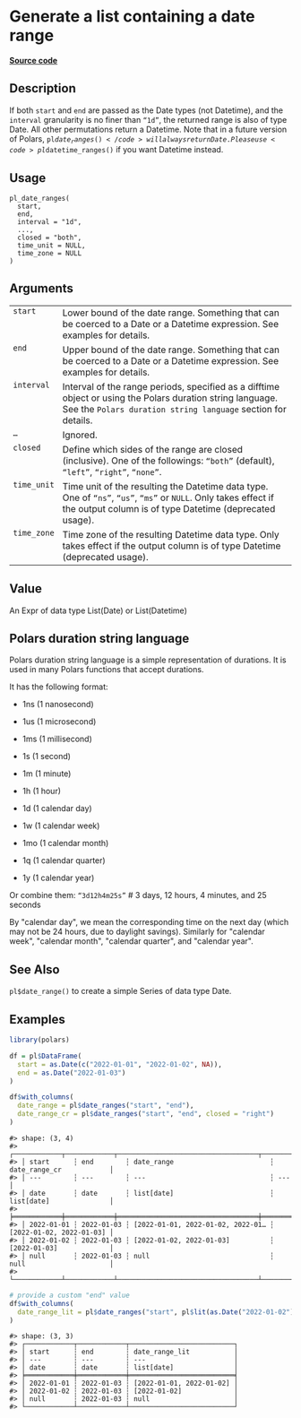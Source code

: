 

# Generate a list containing a date range

[**Source code**](https://github.com/pola-rs/r-polars/tree/741f9cd2614b3302a4d033bcae447425e1b91191/R/functions__eager.R#L286)

## Description

If both <code>start</code> and <code>end</code> are passed as the Date
types (not Datetime), and the <code>interval</code> granularity is no
finer than <code>“1d”</code>, the returned range is also of type Date.
All other permutations return a Datetime. Note that in a future version
of Polars, <code>pl$date_ranges()</code> will always return Date. Please
use <code>pl$datetime_ranges()</code> if you want Datetime instead.

## Usage

<pre><code class='language-R'>pl_date_ranges(
  start,
  end,
  interval = "1d",
  ...,
  closed = "both",
  time_unit = NULL,
  time_zone = NULL
)
</code></pre>

## Arguments

<table>
<tr>
<td style="white-space: nowrap; font-family: monospace; vertical-align: top">
<code id="pl_date_ranges_:_start">start</code>
</td>
<td>
Lower bound of the date range. Something that can be coerced to a Date
or a Datetime expression. See examples for details.
</td>
</tr>
<tr>
<td style="white-space: nowrap; font-family: monospace; vertical-align: top">
<code id="pl_date_ranges_:_end">end</code>
</td>
<td>
Upper bound of the date range. Something that can be coerced to a Date
or a Datetime expression. See examples for details.
</td>
</tr>
<tr>
<td style="white-space: nowrap; font-family: monospace; vertical-align: top">
<code id="pl_date_ranges_:_interval">interval</code>
</td>
<td>
Interval of the range periods, specified as a difftime object or using
the Polars duration string language. See the
<code style="white-space: pre;">Polars duration string language</code>
section for details.
</td>
</tr>
<tr>
<td style="white-space: nowrap; font-family: monospace; vertical-align: top">
<code id="pl_date_ranges_:_...">…</code>
</td>
<td>
Ignored.
</td>
</tr>
<tr>
<td style="white-space: nowrap; font-family: monospace; vertical-align: top">
<code id="pl_date_ranges_:_closed">closed</code>
</td>
<td>
Define which sides of the range are closed (inclusive). One of the
followings: <code>“both”</code> (default), <code>“left”</code>,
<code>“right”</code>, <code>“none”</code>.
</td>
</tr>
<tr>
<td style="white-space: nowrap; font-family: monospace; vertical-align: top">
<code id="pl_date_ranges_:_time_unit">time_unit</code>
</td>
<td>
Time unit of the resulting the Datetime data type. One of
<code>“ns”</code>, <code>“us”</code>, <code>“ms”</code> or
<code>NULL</code>. Only takes effect if the output column is of type
Datetime (deprecated usage).
</td>
</tr>
<tr>
<td style="white-space: nowrap; font-family: monospace; vertical-align: top">
<code id="pl_date_ranges_:_time_zone">time_zone</code>
</td>
<td>
Time zone of the resulting Datetime data type. Only takes effect if the
output column is of type Datetime (deprecated usage).
</td>
</tr>
</table>

## Value

An Expr of data type List(Date) or List(Datetime)

## Polars duration string language

Polars duration string language is a simple representation of durations.
It is used in many Polars functions that accept durations.

It has the following format:

<ul>
<li>

1ns (1 nanosecond)

</li>
<li>

1us (1 microsecond)

</li>
<li>

1ms (1 millisecond)

</li>
<li>

1s (1 second)

</li>
<li>

1m (1 minute)

</li>
<li>

1h (1 hour)

</li>
<li>

1d (1 calendar day)

</li>
<li>

1w (1 calendar week)

</li>
<li>

1mo (1 calendar month)

</li>
<li>

1q (1 calendar quarter)

</li>
<li>

1y (1 calendar year)

</li>
</ul>

Or combine them: <code>“3d12h4m25s”</code> \# 3 days, 12 hours, 4
minutes, and 25 seconds

By "calendar day", we mean the corresponding time on the next day (which
may not be 24 hours, due to daylight savings). Similarly for "calendar
week", "calendar month", "calendar quarter", and "calendar year".

## See Also

<code>pl$date_range()</code> to create a simple Series of data type
Date.

## Examples

``` r
library(polars)

df = pl$DataFrame(
  start = as.Date(c("2022-01-01", "2022-01-02", NA)),
  end = as.Date("2022-01-03")
)

df$with_columns(
  date_range = pl$date_ranges("start", "end"),
  date_range_cr = pl$date_ranges("start", "end", closed = "right")
)
```

    #> shape: (3, 4)
    #> ┌────────────┬────────────┬───────────────────────────────────┬──────────────────────────┐
    #> │ start      ┆ end        ┆ date_range                        ┆ date_range_cr            │
    #> │ ---        ┆ ---        ┆ ---                               ┆ ---                      │
    #> │ date       ┆ date       ┆ list[date]                        ┆ list[date]               │
    #> ╞════════════╪════════════╪═══════════════════════════════════╪══════════════════════════╡
    #> │ 2022-01-01 ┆ 2022-01-03 ┆ [2022-01-01, 2022-01-02, 2022-01… ┆ [2022-01-02, 2022-01-03] │
    #> │ 2022-01-02 ┆ 2022-01-03 ┆ [2022-01-02, 2022-01-03]          ┆ [2022-01-03]             │
    #> │ null       ┆ 2022-01-03 ┆ null                              ┆ null                     │
    #> └────────────┴────────────┴───────────────────────────────────┴──────────────────────────┘

``` r
# provide a custom "end" value
df$with_columns(
  date_range_lit = pl$date_ranges("start", pl$lit(as.Date("2022-01-02")))
)
```

    #> shape: (3, 3)
    #> ┌────────────┬────────────┬──────────────────────────┐
    #> │ start      ┆ end        ┆ date_range_lit           │
    #> │ ---        ┆ ---        ┆ ---                      │
    #> │ date       ┆ date       ┆ list[date]               │
    #> ╞════════════╪════════════╪══════════════════════════╡
    #> │ 2022-01-01 ┆ 2022-01-03 ┆ [2022-01-01, 2022-01-02] │
    #> │ 2022-01-02 ┆ 2022-01-03 ┆ [2022-01-02]             │
    #> │ null       ┆ 2022-01-03 ┆ null                     │
    #> └────────────┴────────────┴──────────────────────────┘
